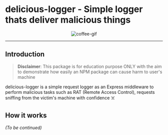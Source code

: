 # delicious-logger - Simple logger thats deliver malicious things

<p align="center">
<img alt="coffee-gif" src="https://media0.giphy.com/media/Q6zLz1sRG0hQVi1Msl/giphy.gif?cid=790b7611e507e54d7c4200753d4f04de11f1ac9c74a023fb&rid=giphy.gif&ct=g
" />
</p>

<hr />

## Introduction

> **Disclaimer**: This package is for education purpose ONLY with the aim to demonstrate how easily an NPM package can cause harm to user's machine

delicious-logger is a simple request logger as an Express middleware to perform malicious tasks such as RAT (Remote Access Control), requests sniffing from the victim's machine with confidence ☠️

## How it works

_(To be continued)_
